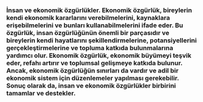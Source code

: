 ### İnsan ve ekonomik özgürlükler. Ekonomik özgürlük, bireylerin kendi ekonomik kararlarını verebilmelerini, kaynaklara erişebilmelerini ve bunları kullanabilmelerini ifade eder. Bu özgürlük, insan özgürlüğünün önemli bir parçasıdır ve bireylerin kendi hayatlarını şekillendirmelerine, potansiyellerini gerçekleştirmelerine ve topluma katkıda bulunmalarına yardımcı olur. Ekonomik özgürlük, ekonomik büyümeyi teşvik eder, refahı artırır ve toplumsal gelişmeye katkıda bulunur. Ancak, ekonomik özgürlüğün sınırları da vardır ve adil bir ekonomik sistem için düzenlemeler yapılması gerekebilir. Sonuç olarak da, insan ve ekonomik özgürlükler birbirini tamamlar ve destekler.
